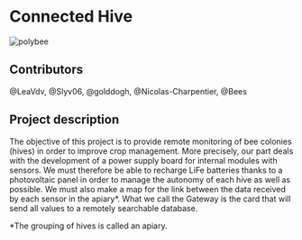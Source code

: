 
<h1> Connected Hive </h1>

![polybee](https://www.sciencesetavenir.fr/assets/img/2013/07/17/cover-r4x3w1000-57df358a3ec0c-nid-d-abeille.jpg)

<h2> Contributors </h2>

@LeaVdv, @Slyv06, @golddogh, @Nicolas-Charpentier, @Bees

<h2> Project description </h2>

The objective of this project is to provide remote monitoring of bee colonies (hives) in order to improve crop management. More precisely, our part deals with the development of a power supply board for internal modules with sensors. We must therefore be able to recharge LiFe batteries thanks to a photovoltaic panel in order to manage the autonomy of each hive as well as possible. We must also make a map for the link between the data received by each sensor in the apiary*. What we call the Gateway is the card that will send all values to a remotely searchable database.

*The grouping of hives is called an apiary.
